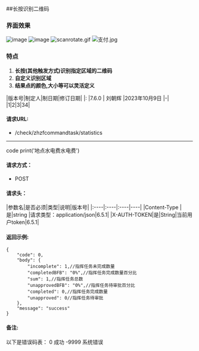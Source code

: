 ##长按识别二维码
### **界面效果**
![image](https://upload-images.jianshu.io/upload_images/4952852-e558da2ffb6c9fbe.gif)
![image](https://upload-images.jianshu.io/upload_images/4952852-e558da2ffb6c9fbe.gif?imageMogr2/auto-orient/strip)
![scanrotate.gif](https://upload-images.jianshu.io/upload_images/4952852-e859fcfd3f41bfc0.gif?imageMogr2/auto-orient/strip)
![支付.jpg](https://upload-images.jianshu.io/upload_images/4952852-f108de0181a55ee0.png?imageMogr2/auto-orient/strip%7CimageView2/2/w/1240)

### **特点**

1. **长按(其他触发方式)识别指定区域的二维码**
2. **自定义识别区域**
3. **结果点的颜色,大小等可以灵活定义**



|版本号|制定人|制日期|修订日期|
|:
|7.6.0 | 刘朝辉 |2023年10月9日 |-|
|1|2|3|34|
#### 请求URL:

- /check/zhzfcommandtask/statistics

*****
code print('地点水电费水电费')

#### 请求方式：
- POST

#### 请求头：
|参数名|是否必须|类型|说明|版本号|
|:----|:----|:----|----|
|Content-Type |是|string |请求类型：application/json|6.5.1|
|X-AUTH-TOKEN|是|String|当前用户token|6.5.1|

#### 返回示例:
```
{
    "code": 0,
    "body": {
        "incomplete": 1,//指挥任务未完成数量
        "completedBFB": "0%",//指挥任务完成数量百分比
        "sum": 1,//指挥任务总数
        "unapprovedBFB": "0%",//指挥任务待审批百分比
        "completed": 0,//指挥任务完成数量
        "unapproved": 0//指挥任务待审批
    },
    "message": "success"
}
```

#### 备注:
以下是错误码表：
 0 成功
-9999 系统错误

